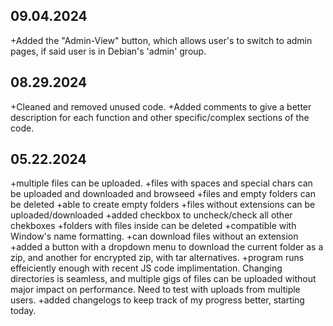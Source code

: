 ## 09.04.2024
+Added the "Admin-View" button, which allows user's to switch to admin pages, if said user is in Debian's 'admin' group.

## 08.29.2024
+Cleaned and removed unused code.
+Added comments to give a better description for each function and other specific/complex sections of the code.

## 05.22.2024
+multiple files can be uploaded.
+files with spaces and special chars can be uploaded and downloaded and browseed
+files and empty folders can be deleted
+able to create empty folders
+files without extensions can be uploaded/downloaded
+added checkbox to uncheck/check all other chekboxes
+folders with files inside can be deleted
+compatible with Window's name formatting.
+can download files without an extension
+added a button with a dropdown menu to download the current folder as a zip, and another for encrypted zip, with tar alternatives.
+program runs effeiciently enough with recent JS code implimentation. Changing directories is seamless, and multiple gigs of files can be uploaded without major impact on performance. Need to test with uploads from multiple users.
+added changelogs to keep track of my progress better, starting today.
